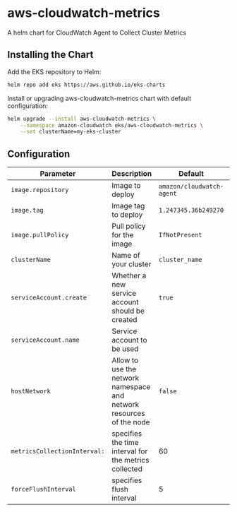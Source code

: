 # aws-cloudwatch-metrics

A helm chart for CloudWatch Agent to Collect Cluster Metrics

## Installing the Chart

Add the EKS repository to Helm:

```sh
helm repo add eks https://aws.github.io/eks-charts
```

Install or upgrading aws-cloudwatch-metrics chart with default configuration:

```sh
helm upgrade --install aws-cloudwatch-metrics \
    --namespace amazon-cloudwatch eks/aws-cloudwatch-metrics \
    --set clusterName=my-eks-cluster
```

## Configuration

| Parameter | Description | Default | Required |
| - | - | - | -
| `image.repository` | Image to deploy | `amazon/cloudwatch-agent` | ✔
| `image.tag` | Image tag to deploy | `1.247345.36b249270`
| `image.pullPolicy` | Pull policy for the image | `IfNotPresent` | ✔
| `clusterName` | Name of your cluster | `cluster_name` | ✔
| `serviceAccount.create` | Whether a new service account should be created | `true` | 
| `serviceAccount.name` | Service account to be used | | 
| `hostNetwork` | Allow to use the network namespace and network resources of the node | `false` | 
| `metricsCollectionInterval:` | specifies the time interval for the metrics collected | 60 |
| `forceFlushInterval` | specifies flush interval | 5 |
